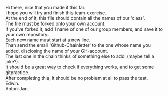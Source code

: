 Hi there, nice that you made it this far.        
I hope you will try and finish this team-exercise.     
At the end of it, this file should contain all the names of our 'class'.       
The file must be forked onto your own account.           
If you've forked it, add 1 name of one of our group members, and save it to your own repository.              
Each new name must start at a new line.              
Than send the email 'Github-Chainletter' to the one whose name you added, disclosing the name of your GH-account.               
The last one in the chain thinks of something else to add, (maybe tell a joke?).              
It should be a great way to check if everything works, and to get some gitpractice.        
After completing this, it should be no problem at all to pass the test.        
Edwin.         
Anton-Jan.   
